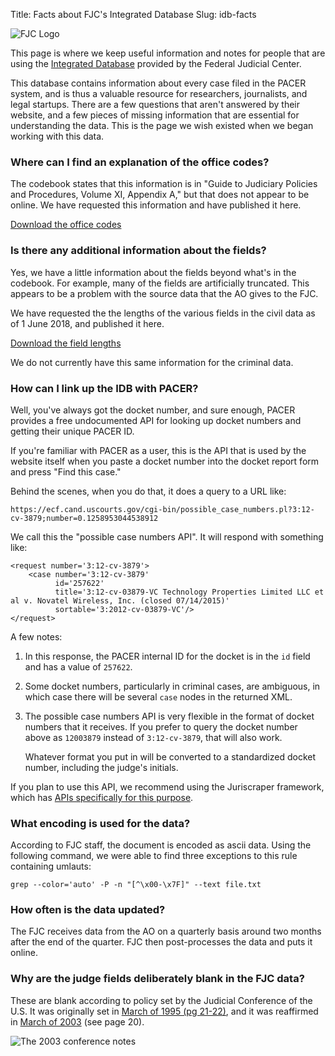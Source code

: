 Title: Facts about FJC's Integrated Database 
Slug: idb-facts

<div class="right-image">
    <img src="{filename}/images/fjc-logo.png"
         alt="FJC Logo"
         class="img-responsive border">
</div>


<p class="lead">This page is where we keep useful information and notes for people that are using the <a href="https://www.fjc.gov/research/idb">Integrated Database</a> provided by the Federal Judicial Center.</p>

This database contains information about every case filed in the PACER system, and is thus a valuable resource for researchers, journalists, and legal startups. There are a few questions that aren't answered by their website, and a few pieces of missing information that are essential for understanding the data. This is the page we wish existed when we began working with this data.


### Where can I find an explanation of the office codes?

The codebook states that this information is in "Guide to Judiciary Policies and Procedures, Volume XI, Appendix A," but that does not appear to be online. We have requested this information and have published it here.

<a href="/xlsx/fjc/integrated-database/office-codes.xlsx"
   class="btn btn-lg btn-primary">Download the office codes</a>


### Is there any additional information about the fields?

Yes, we have a little information about the fields beyond what's in the codebook. For example, many of the fields are artificially truncated. This appears to be a problem with the source data that the AO gives to the FJC. 

We have requested the the lengths of the various fields in the civil data as of 1 June 2018, and published it here.

<a href="/xlsx/fjc/integrated-database/cv88on-field-lengths.xlsx"
   class="btn btn-lg btn-primary">Download the field lengths</a>
 
We do not currently have this same information for the criminal data.


### How can I link up the IDB with PACER?

Well, you've always got the docket number, and sure enough, PACER provides a free undocumented API for looking up docket numbers and getting their unique PACER ID.

If you're familiar with PACER as a user, this is the API that is used by the website itself when you paste a docket number into the docket report form and press "Find this case."

Behind the scenes, when you do that, it does a query to a URL like:

    
    https://ecf.cand.uscourts.gov/cgi-bin/possible_case_numbers.pl?3:12-cv-3879;number=0.1258953044538912
    
We call this the "possible case numbers API". It will respond with something like:

    <request number='3:12-cv-3879'>
        <case number='3:12-cv-3879' 
              id='257622' 
              title='3:12-cv-03879-VC Technology Properties Limited LLC et al v. Novatel Wireless, Inc. (closed 07/14/2015)' 
              sortable='3:2012-cv-03879-VC'/>
    </request>

A few notes:

1. In this response, the PACER internal ID for the docket is in the `id` field and has a value of `257622`.

1. Some docket numbers, particularly in criminal cases, are ambiguous, in which case there will be several `case` nodes in the returned XML.

1. The possible case numbers API is very flexible in the format of docket numbers that it receives. If you prefer to query the docket number above as `12003879` instead of `3:12-cv-3879`, that will also work. 

    Whatever format you put in will be converted to a standardized docket number, including the judge's initials.

If you plan to use this API, we recommend using the Juriscraper framework, which has [APIs specifically for this purpose][possible].


### What encoding is used for the data?

According to FJC staff, the document is encoded as ascii data. Using the following command, we were able to find three exceptions to this rule containing umlauts:
    
    grep --color='auto' -P -n "[^\x00-\x7F]" --text file.txt
     
        
### How often is the data updated?

The FJC receives data from the AO on a quarterly basis around two months after the end of the quarter. FJC then post-processes the data and puts it online.


### Why are the judge fields deliberately blank in the FJC data?

These are blank according to policy set by the Judicial Conference of the U.S. It was originally set in [March of 1995 (pg 21-22)][031995], and it was reaffirmed in [March of 2003][032003] (see page 20).

<div class="text-center">
    <img src="{filename}/images/judge-specific-data.png"
         alt="The 2003 conference notes"
         class="img-responsive border"/>
</div>

<script src="/js/anchor.min.js"></script>
<script type="text/javascript">
    anchors.options = {
            'visible': 'touch',
            'class': 'anchor',
            'truncate': 20
        };
    document.addEventListener("DOMContentLoaded", function(event) {
        anchors.add();
    });
</script>
    
    
[031995]: {filename}/pdf/judicial-conference-proceedings/1995-03.pdf 
[032003]: {filename}/pdf/judicial-conference-proceedings/2003-03.pdf
[possible]: https://github.com/freelawproject/juriscraper/blob/master/juriscraper/pacer/hidden_api.py#L13
